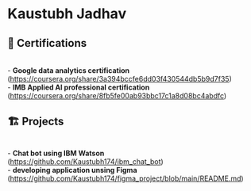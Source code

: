 # Kaustubh Jadhav #

## 🏅 Certifications  ##
  <br>- __Google data analytics certification__ 
  (https://coursera.org/share/3a394bccfe6dd03f430544db5b9d7f35) 
  <br>- __IMB Applied AI professional certification__
  (https://coursera.org/share/8fb5fe00ab93bbc17c1a8d08bc4abdfc)
<br>
## 🏗 Projects ##

<br>- __Chat bot using IBM Watson__ (https://github.com/Kaustubh174/ibm_chat_bot)
<br>- __developing application unsing Figma__ (https://github.com/Kaustubh174/figma_project/blob/main/README.md)

